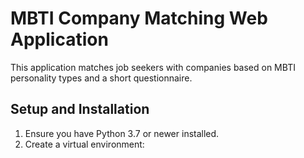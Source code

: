 # MBTI Company Matching Web Application

This application matches job seekers with companies based on MBTI personality types and a short questionnaire.

## Setup and Installation

1. Ensure you have Python 3.7 or newer installed.
2. Create a virtual environment:

